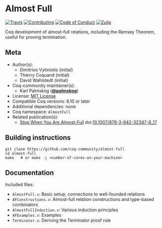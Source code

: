 # Almost Full

[![Travis][travis-shield]][travis-link]
[![Contributing][contributing-shield]][contributing-link]
[![Code of Conduct][conduct-shield]][conduct-link]
[![Zulip][zulip-shield]][zulip-link]

[travis-shield]: https://travis-ci.com/coq-community/almost-full.svg?branch=master
[travis-link]: https://travis-ci.com/coq-community/almost-full/builds

[contributing-shield]: https://img.shields.io/badge/contributions-welcome-%23f7931e.svg
[contributing-link]: https://github.com/coq-community/manifesto/blob/master/CONTRIBUTING.md

[conduct-shield]: https://img.shields.io/badge/%E2%9D%A4-code%20of%20conduct-%23f15a24.svg
[conduct-link]: https://github.com/coq-community/manifesto/blob/master/CODE_OF_CONDUCT.md

[zulip-shield]: https://img.shields.io/badge/chat-on%20zulip-%23c1272d.svg
[zulip-link]: https://coq.zulipchat.com/#narrow/stream/237663-coq-community-devs.20.26.20users



Coq development of almost-full relations, including the Ramsey
Theorem, useful for proving termination.

## Meta

- Author(s):
  - Dimitrios Vytiniotis (initial)
  - Thierry Coquand (initial)
  - David Wahlstedt (initial)
- Coq-community maintainer(s):
  - Karl Palmskog ([**@palmskog**](https://github.com/palmskog))
- License: [MIT License](LICENSE)
- Compatible Coq versions: 8.10 or later
- Additional dependencies: none
- Coq namespace: `AlmostFull`
- Related publication(s):
  - [Stop When You Are Almost-Full](http://citeseerx.ist.psu.edu/viewdoc/download?doi=10.1.1.225.3021&amp;rep=rep1&amp;type=pdf) doi:[10.1007/978-3-642-32347-8_17](https://doi.org/10.1007/978-3-642-32347-8_17)

## Building instructions

``` shell
git clone https://github.com/coq-community/almost-full
cd almost-full
make   # or make -j <number-of-cores-on-your-machine>
```

## Documentation

Included files:
- `AlmostFull.v`: Basic setup, connections to well-founded relations
- `AFConstructions.v`: Almost-full relation constructions and type-based combinators
- `AlmostFullInduction.v`: Various induction principles 
- `AFExamples.v`: Examples
- `Terminator.v`: Deriving the Terminator proof rule
